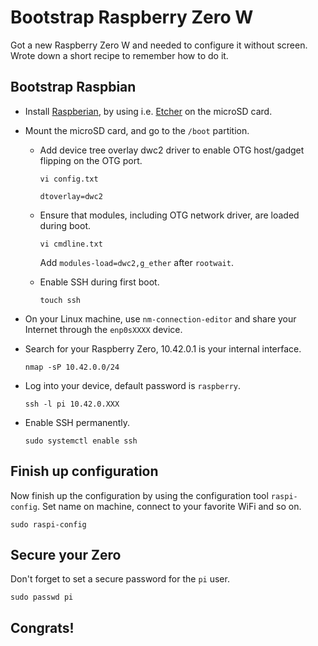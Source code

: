 # Bootstrap Raspberry Zero W

Got a new Raspberry Zero W and needed to configure it without screen. Wrote 
down a short recipe to remember how to do it.

## Bootstrap Raspbian

- Install [Raspberian](), by using i.e. [Etcher]() on the microSD card.

- Mount the microSD card, and go to the `/boot` partition.

    - Add device tree overlay dwc2 driver to enable OTG host/gadget flipping on the OTG port.

        ```
        vi config.txt
        ```

        ```
        dtoverlay=dwc2
        ```

    - Ensure that modules, including OTG network driver, are loaded during boot.

        ```
        vi cmdline.txt
        ```

        Add `modules-load=dwc2,g_ether` after `rootwait`.
        
    - Enable SSH during first boot.

        ```
        touch ssh
        ```

- On your Linux machine, use `nm-connection-editor` and share your Internet through the `enp0sXXXX` device.

- Search for your Raspberry Zero, 10.42.0.1 is your internal interface.

    ```
    nmap -sP 10.42.0.0/24
    ```

- Log into your device, default password is `raspberry`.

    ```
    ssh -l pi 10.42.0.XXX
    ```

- Enable SSH permanently.

    ```
    sudo systemctl enable ssh
    ```

## Finish up configuration

Now finish up the configuration by using the configuration tool `raspi-config`. Set name on machine, connect to your favorite WiFi and so on.

```
sudo raspi-config
```

## Secure your Zero

Don't forget to set a secure password for the `pi` user.

```
sudo passwd pi
```

## Congrats!

[Raspberian]: https://www.raspberrypi.org/downloads/raspbian/
[Etcher]: https://etcher.io/
